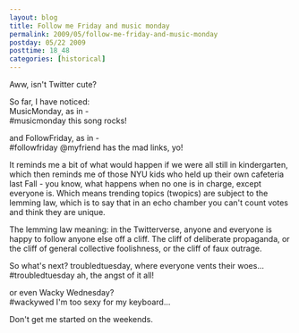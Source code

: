 ```yaml
---
layout: blog
title: Follow me Friday and music monday
permalink: 2009/05/follow-me-friday-and-music-monday
postday: 05/22 2009
posttime: 18_48
categories: [historical]
---
```


<p>Aww, isn't Twitter cute?</p>
<p>So far, I have noticed:<br />
MusicMonday, as in -<br />
#musicmonday this song rocks! </p>
<p>and FollowFriday, as in -<br />
#followfriday @myfriend has the mad links, yo!</p>
<p>It reminds me a bit of what would happen if we were all still in kindergarten, which then reminds me of those NYU kids who held up their own cafeteria last Fall - you know, what happens when no one is in charge, except everyone is. Which means trending topics (twopics) are subject to the lemming law, which is to say that in an echo chamber you can't count votes and think they are unique.</p>
<p>The lemming law meaning: in the Twitterverse, anyone and everyone is happy to follow anyone else off a cliff. The cliff of deliberate propaganda, or the cliff of general collective foolishness, or the cliff of faux outrage.</p>
<p>So what's next? troubledtuesday, where everyone vents their woes...<br />
#troubledtuesday ah, the angst of it all!</p>
<p>or even Wacky Wednesday?<br />
#wackywed I'm too sexy for my keyboard...</p>
<p>Don't get me started on the weekends.</p>
